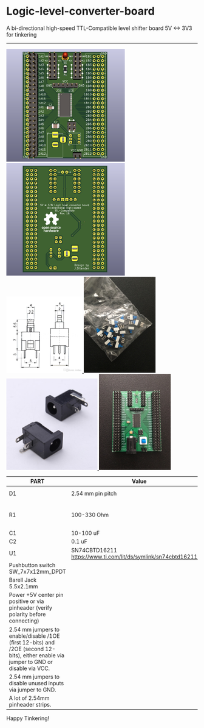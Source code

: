# Logic-level-converter-board
A bi-directional high-speed TTL-Compatible level shifter board 5V &lt;-> 3V3 for tinkering


***

<a href="images/screenshot_pic1.png">
<img src="images/screenshot_pic1.png" width="312" height="296">
</a>
<a href="images/screenshot_pic2.png">
<img src="images/screenshot_pic2.png" width="312" height="296">
</a>
<a href="images/SW_7x7x12mm_DPDT.jpg">
<img src="images/SW_7x7x12mm_DPDT.jpg" width="200" height="200">
</a>
<a href="images/pushbutton_sw.jpg">
<img src="images/pushbutton_sw.jpg" width="189" height="252">
</a>
<a href="images/barrel_jack_connector.jpg">
<img src="images/barrel_jack_connector.jpg" width="240" height="240">
</a>
<a href="images/board_build_complete.jpg">
<img src="images/board_build_complete.jpg" width="189" height="252">
</a>


PART  | Value       | Description
---| ---------------| -------
D1 | 2.54 mm pin pitch | LED Diode (optional Power on/off indicator)
R1 | 100-330 Ohm | 1206 (populate if D1, calculate suitable resistor value to use with D1)
C1 | 10-100 uF   | 1210
C2 | 0.1 uF      | 1206
U1 | SN74CBTD16211 https://www.ti.com/lit/ds/symlink/sn74cbtd16211.pdf| TSSOP-56_6.1x14mm_P0.5mm
 | Pushbutton switch SW_7x7x12mm_DPDT
 | Barell Jack 5.5x2.1mm
 | Power +5V center pin positive or via pinheader (verify polarity before connecting)
 | 2.54 mm jumpers to enable/disable /1OE (first 12-bits) and /2OE (second 12-bits), either enable via jumper to GND or disable via VCC.
 | 2.54 mm jumpers to disable unused inputs via jumper to GND.
 | A lot of 2.54mm pinheader strips. 



Happy Tinkering!
